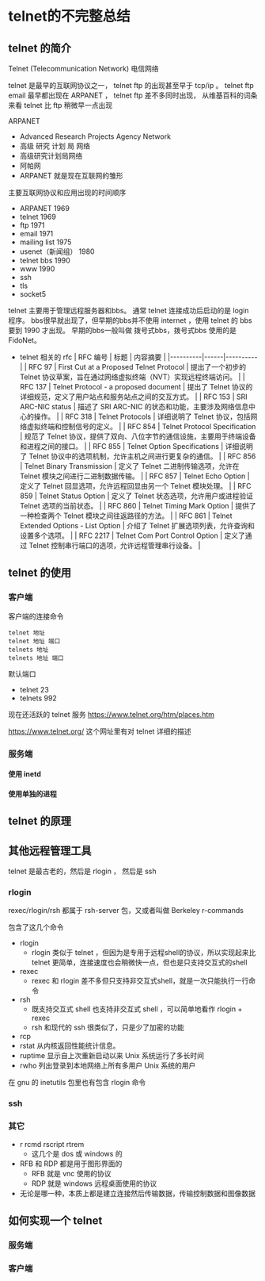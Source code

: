 # telnet的不完整总结

## telnet 的简介

Telnet
(Telecommunication Network)
电信网络

telnet 是最早的互联网协议之一，
telnet ftp 的出现甚至早于 tcp/ip 。
telnet ftp email 最早都出现在 ARPANET ，
telnet ftp 差不多同时出现，
从维基百科的词条来看 telnet 比 ftp 稍微早一点出现

ARPANET
- Advanced Research Projects Agency Network
- 高级 研究 计划 局 网络
- 高级研究计划局网络
- 阿帕网
- ARPANET 就是现在互联网的雏形

主要互联网协议和应用出现的时间顺序
- ARPANET 1969
- telnet 1969
- ftp 1971
- email 1971
- mailing list 1975
- usenet（新闻组） 1980
- telnet bbs 1990
- www 1990
- ssh
- tls
- socket5

telnet 主要用于管理远程服务器和bbs。
通常 telnet 连接成功后启动的是 login 程序。
bbs很早就出现了，但早期的bbs并不使用 internet ，使用 telnet 的 bbs 要到 1990 才出现。
早期的bbs一般叫做 拨号式bbs，拨号式bbs 使用的是 FidoNet。


- telnet 相关的 rfc
| RFC 编号 | 标题 | 内容摘要 |
|----------|------|----------|
| RFC 97   | First Cut at a Proposed Telnet Protocol | 提出了一个初步的 Telnet 协议草案，旨在通过网络虚拟终端（NVT）实现远程终端访问。 |
| RFC 137  | Telnet Protocol - a proposed document | 提出了 Telnet 协议的详细规范，定义了用户站点和服务站点之间的交互方式。 |
| RFC 153  | SRI ARC-NIC status | 描述了 SRI ARC-NIC 的状态和功能，主要涉及网络信息中心的操作。 |
| RFC 318  | Telnet Protocols | 详细说明了 Telnet 协议，包括网络虚拟终端和控制信号的定义。 |
| RFC 854  | Telnet Protocol Specification | 规范了 Telnet 协议，提供了双向、八位字节的通信设施，主要用于终端设备和进程之间的接口。 |
| RFC 855  | Telnet Option Specifications | 详细说明了 Telnet 协议中的选项机制，允许主机之间进行更复杂的通信。 |
| RFC 856  | Telnet Binary Transmission | 定义了 Telnet 二进制传输选项，允许在 Telnet 模块之间进行二进制数据传输。 |
| RFC 857  | Telnet Echo Option | 定义了 Telnet 回显选项，允许远程回显由另一个 Telnet 模块处理。 |
| RFC 859  | Telnet Status Option | 定义了 Telnet 状态选项，允许用户或进程验证 Telnet 选项的当前状态。 |
| RFC 860  | Telnet Timing Mark Option | 提供了一种检查两个 Telnet 模块之间往返路径的方法。 |
| RFC 861  | Telnet Extended Options - List Option | 介绍了 Telnet 扩展选项列表，允许查询和设置多个选项。 |
| RFC 2217 | Telnet Com Port Control Option | 定义了通过 Telnet 控制串行端口的选项，允许远程管理串行设备。 |

## telnet 的使用

### 客户端

客户端的连接命令
```
telnet 地址
telnet 地址 端口
telnets 地址
telnets 地址 端口
```

默认端口
- telnet 23
- telnets 992

现在还活跃的 telnet 服务
https://www.telnet.org/htm/places.htm

https://www.telnet.org/ 这个网址里有对 telnet 详细的描述

### 服务端

#### 使用 inetd
#### 使用单独的进程

<!--


这是安装服务端
apt install -y telnetd
安装完后
通过 find 找到
find / -name telnetd
通过 man 查看文档
man telnetd

这是安装客户端
apt install -y telnet

还有一个这样的程序？这个才是 telnetd 的主程序？
/usr/sbin/in.telnetd

还有一个这样的程序？这个程序是跟随 inetd 安装的
/usr/sbin/tcpd
在 inetd 默认的配置中 telnetd 是通过这个程序启动的

还有一个这样的程序？这个就是默认情况下，在telnetd里连接成功后的登录程序，这个程序是跟随 telnetd 安装的
/usr/lib/telnetlogin

从文档来看
安装完 telnetd 和 inetd 后
只要改好配置文件 /etc/inetd.conf
    大概就是把配置写成这个样子
    telnet          stream  tcp     nowait  telnetd /usr/sbin/tcpd  /usr/sbin/in.telnetd
重启 inetd 
就可以成功开启 telnetd 服务了

-->

## telnet 的原理

<!--

https://github.com/mirror/busybox/blob/master/networking/telnet.c
https://github.com/mirror/busybox/blob/master/networking/telnetd.c

https://docs.python.org/zh-cn/3/library/telnetlib.html
https://github.com/python/cpython/tree/3.12/Lib/telnetlib.py
    这个文件似乎能直接左右 telnet 客户端使用
    python telnetlib.py [-d] ... [host [port]]
https://www.cnblogs.com/mrlayfolk/p/15154813.html

https://github.com/search?q=telnet+language%3AC&type=repositories&l=PHP&s=stars&o=desc
https://github.com/fijiwebdesign/php-telnet
https://github.com/diotteo/TelnetClient.php

python已经放弃了 telnet
https://peps.python.org/pep-0594/#telnetlib
cgi smtpd 也都被抛弃了。。。

https://packages.debian.org/search?keywords=telnet
https://www.gnu.org/software/inetutils

-->

## 其他远程管理工具

telnet 是最古老的，然后是 rlogin ， 然后是 ssh

### rlogin

rexec/rlogin/rsh 都属于 rsh-server 包，又或者叫做 Berkeley r-commands

包含了这几个命令
- rlogin
    - rlogin 类似于 telnet ，但因为是专用于远程shell的协议，所以实现起来比 telnet 更简单，连接速度也会稍微快一点，但也是只支持交互式的shell
- rexec
    - rexec 和 rlogin 差不多但只支持非交互式shell，就是一次只能执行一行命令
- rsh
    - 既支持交互式 shell 也支持非交互式 shell ，可以简单地看作 rlogin + rexec
    - rsh 和现代的 ssh 很类似了，只是少了加密的功能
- rcp
- rstat 从内核返回性能统计信息。
- ruptime 显示自上次重新启动以来 Unix 系统运行了多长时间
- rwho 列出登录到本地网络上所有多用户 Unix 系统的用户

在 gnu 的 inetutils 包里也有包含 rlogin 命令

### ssh

### 其它

- r rcmd rscript rtrem
    - 这几个是 dos 或 windows 的
- RFB 和 RDP 都是用于图形界面的
    - RFB 就是 vnc 使用的协议
    - RDP 就是 windows 远程桌面使用的协议
- 无论是哪一种，本质上都是建立连接然后传输数据，传输控制数据和图像数据

## 如何实现一个 telnet
### 服务端
### 客户端

<!--

c 如何实现一个交互式的命令行？
php 如何实现一个交互式的命令行？
python 如何实现一个交互式的命令行？

个人感觉 python 的 api 不稳定，总是有变动，
c 不能方便地跨平台编译而且处理字符串也很麻烦，
php 的多进程不好用，


没想到在 busybox 里也有有一个 telnet 和 telnetd
虽然windows版里没有，
但登录后只能启动shell，目测 telnetd 默认启动的是 /bin/login
指定了 -l 参数，就可以启动其它程序，但似乎这个又不需要登录了
如果 -l 的程序退出了，连接也会跟着关闭

所以这两条命令效果是一样的
telnetd
telnetd -l /bin/login


猜测 ssh telnet 等登录方式都是调用 /bin/login



telnet telehack.com
直接用浏览器打开也可以


telnet 似乎也可以作为 ftp 的客户端？
https://blog.csdn.net/nowhere_/article/details/44877439




-->